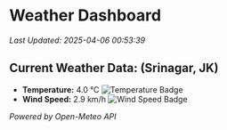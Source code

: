 
# Weather Dashboard

_Last Updated: 2025-04-06 00:53:39_

## Current Weather Data: (Srinagar, JK)
- **Temperature:** 4.0 °C ![Temperature Badge](https://img.shields.io/badge/Temperature-Low%20Temp-blue)
- **Wind Speed:** 2.9 km/h ![Wind Speed Badge](https://img.shields.io/badge/Wind%20Speed-Light%20Wind-blue)

*Powered by Open-Meteo API*
